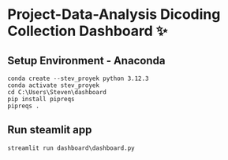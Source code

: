 # Project-Data-Analysis Dicoding Collection Dashboard ✨
## Setup Environment - Anaconda
```
conda create --stev_proyek python 3.12.3
conda activate stev_proyek
cd C:\Users\Steven\dashboard
pip install pipreqs
pipreqs .
```

## Run steamlit app
```
streamlit run dashboard\dashboard.py
```
